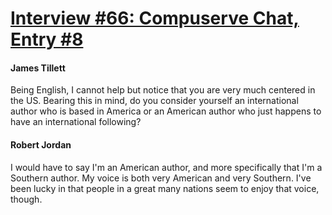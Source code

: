 # [Interview #66: Compuserve Chat, Entry #8](https://www.theoryland.com/intvmain.php?i=66#8)

#### James Tillett

Being English, I cannot help but notice that you are very much centered in the US. Bearing this in mind, do you consider yourself an international author who is based in America or an American author who just happens to have an international following?

#### Robert Jordan

I would have to say I'm an American author, and more specifically that I'm a Southern author. My voice is both very American and very Southern. I've been lucky in that people in a great many nations seem to enjoy that voice, though.

